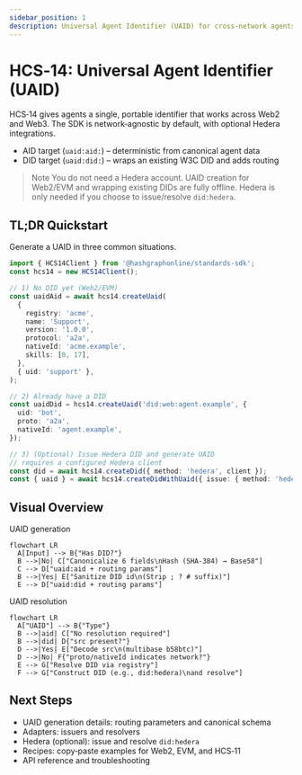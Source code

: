 ```yaml
---
sidebar_position: 1
description: Universal Agent Identifier (UAID) for cross‑network agents with optional Hedera DID issuance
---
```


# HCS‑14: Universal Agent Identifier (UAID)

HCS‑14 gives agents a single, portable identifier that works across Web2 and Web3. The SDK is network‑agnostic by default, with optional Hedera integrations.

- AID target (`uaid:aid:`) – deterministic from canonical agent data
- DID target (`uaid:did:`) – wraps an existing W3C DID and adds routing

> Note
> You do not need a Hedera account. UAID creation for Web2/EVM and wrapping existing DIDs are fully offline. Hedera is only needed if you choose to issue/resolve `did:hedera`.

## TL;DR Quickstart

Generate a UAID in three common situations.

```ts
import { HCS14Client } from '@hashgraphonline/standards-sdk';
const hcs14 = new HCS14Client();

// 1) No DID yet (Web2/EVM)
const uaidAid = await hcs14.createUaid(
  {
    registry: 'acme',
    name: 'Support',
    version: '1.0.0',
    protocol: 'a2a',
    nativeId: 'acme.example',
    skills: [0, 17],
  },
  { uid: 'support' },
);

// 2) Already have a DID
const uaidDid = hcs14.createUaid('did:web:agent.example', {
  uid: 'bot',
  proto: 'a2a',
  nativeId: 'agent.example',
});

// 3) (Optional) Issue Hedera DID and generate UAID
// requires a configured Hedera client
const did = await hcs14.createDid({ method: 'hedera', client });
const { uaid } = await hcs14.createDidWithUaid({ issue: { method: 'hedera', client }, proto: 'hcs-10' });
```

## Visual Overview

UAID generation

```mermaid
flowchart LR
  A[Input] --> B{"Has DID?"}
  B -->|No| C["Canonicalize 6 fields\nHash (SHA-384) → Base58"]
  C --> D["uaid:aid + routing params"]
  B -->|Yes| E["Sanitize DID id\n(Strip ; ? # suffix)"]
  E --> D["uaid:did + routing params"]
```

UAID resolution

```mermaid
flowchart LR
  A["UAID"] --> B{"Type"}
  B -->|aid| C["No resolution required"]
  B -->|did| D{"src present?"}
  D -->|Yes| E["Decode src\n(multibase b58btc)"]
  D -->|No| F{"proto/nativeId indicates network?"}
  E --> G["Resolve DID via registry"]
  F --> G["Construct DID (e.g., did:hedera)\nand resolve"]
```

## Next Steps

- UAID generation details: routing parameters and canonical schema
- Adapters: issuers and resolvers
- Hedera (optional): issue and resolve `did:hedera`
- Recipes: copy‑paste examples for Web2, EVM, and HCS‑11
- API reference and troubleshooting
